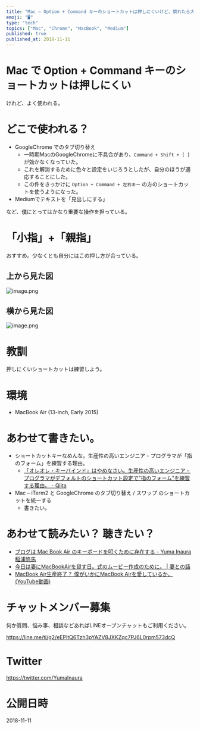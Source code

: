 ```yaml
---
title: "Mac – Option + Command キーのショートカットは押しにくいけど、慣れたら大丈夫。親指+小指で指のフォームの練習をしてみよ"
emoji: "🖥"
type: "tech"
topics: ["Mac", "Chrome", "MacBook", "Medium"]
published: true
published_at: 2018-11-11
---
```


# Mac で Option + Command キーのショートカットは押しにくい

けれど、よく使われる。

# どこで使われる？

- GoogleChrome でのタブ切り替え
  - 一時期MacのGoogleChromeに不具合があり、`Command + Shift + [ ]`が効かなくなっていた。
  - これを解消するために色々と設定をいじろうとしたが、自分のほうが適応することにした。
  - この件をきっかけに `Option + Command + 左右キー` の方のショートカットを使うようになった。
- Mediumでテキストを「見出しにする」

など、僕にとってはかなり重要な操作を担っている。

# 「小指」+「親指」

おすすめ。少なくとも自分にはこの押し方が合っている。

## 上から見た図

![image.png](https://qiita-image-store.s3.amazonaws.com/0/89618/fe7b7780-1514-425f-0dca-8fc24b9a84d1.png)

## 横から見た図

![image.png](https://qiita-image-store.s3.amazonaws.com/0/89618/29f9d7c7-7f21-c6d1-a34a-f8fb2d4c4af2.png)


# 教訓

押しにくいショートカットは練習しよう。

# 環境

- MacBook Air (13-inch, Early 2015)

# あわせて書きたい。

- ショートカットキーなめんな。生産性の高いエンジニア・プログラマが「指のフォーム」を練習する理由。
  - [「オレオレ・キーバインド」はやめなさい。生産性の高いエンジニア・プログラマがデフォルトのショートカット設定で”指のフォーム”を練習する理由。 - Qiita](https://qiita.com/YumaInaura/items/7e0391e04425033839b6)
- Mac – iTerm2 と GoogleChrome のタブ切り替え / スワップ のショートカットを統一する
  - 書きたい。
 
# あわせて読みたい？ 聴きたい？

- [ブログは Mac Book Air のキーボードを叩くために存在する - Yuma Inaura 稲浦悠馬](http://yumainaura.hateblo.jp/entry/2017/04/20/090737)
- [今日は妻にMacBookAirを貸す日。式のムービー作成のために。 | 妻との話](http://wifeandme.net/%E4%BB%8A%E6%97%A5%E3%81%AF%E5%A6%BB%E3%81%ABmacbookair%E3%82%92%E8%B2%B8%E3%81%99%E6%97%A5%E3%80%82%E5%BC%8F%E3%81%AE%E3%83%A0%E3%83%BC%E3%83%93%E3%83%BC%E4%BD%9C%E6%88%90%E3%81%AE%E3%81%9F%E3%82%81/)
- [MacBook Air生産終了？ 僕がいかにMacBook Airを愛しているか。(YouTube動画)](https://www.youtube.com/watch?v=xe-s0B9HklM)








<!-- Update From Qiita API -->

# チャットメンバー募集


何か質問、悩み事、相談などあればLINEオープンチャットもご利用ください。

https://line.me/ti/g2/eEPltQ6Tzh3pYAZV8JXKZqc7PJ6L0rpm573dcQ





# Twitter


https://twitter.com/YumaInaura


<!-- Update From Qiita API -->



# 公開日時

2018-11-11
